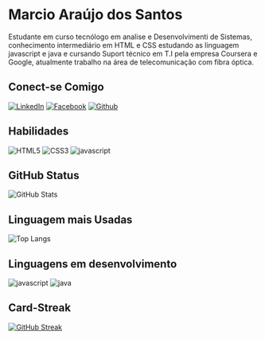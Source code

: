 # Marcio Araújo dos Santos
Estudante em curso tecnólogo em analise e Desenvolvimenti de Sistemas, conhecimento intermediário em HTML e CSS estudando as linguagem javascript e java e cursando Suport técnico em T.I pela empresa Coursera e Google, atualmente trabalho na área de telecomunicação com fibra óptica.
## Conect-se Comigo
[![LinkedIn](https://img.shields.io/badge/LinkedIn-000?style=for-the-badge&logo=linkedin&logoColor=0f76b3)](https://www.linkedin.com/in/márcio-araujo8252/)
[![Facebook](https://img.shields.io/badge/Facebook-000?style=for-the-badge&logo=facebook)](https://www.facebook.com/marcioaraujodo/)
[![Github](https://img.shields.io/badge/github-000?style=for-the-badge&logo=github)](https://www.github.com/marcioaraujosantos/)
## Habilidades
![HTML5](https://img.shields.io/badge/HTML5-000?style=for-the-badge&logo=html5)
![CSS3](https://img.shields.io/badge/CSS3-000?style=for-the-badge&logo=css3&logoColor=264CE4)
![javascript](https://img.shields.io/badge/javascript-000?style=for-the-badge&logo=javascript&logoColor)
## GitHub Status
![GitHub Stats](https://github-readme-stats.vercel.app/api?username=marcioaraujosantos&theme=transparent&bg_color=000&border_color=30A3DC&show_icons=true&icon_color=30A3DC&title_color=E94D5F&text_color=FFF)
## Linguagem mais Usadas
![Top Langs](https://github-readme-stats-git-masterrstaa-rickstaa.vercel.app/api/top-langs/?username=marcioaraujosantos&bg_color=000&border_color=30A3DC&title_color=E94D5F&text_color=FFF)
## Linguagens em desenvolvimento
![javascript](https://img.shields.io/badge/javascript-000?style=for-the-badge&logo=javascript&logoColor)
![java](https://img.shields.io/badge/java-000?style=for-the-badge&logo=java&logoColor)
## Card-Streak
[![GitHub Streak](https://streak-stats.demolab.com/?user=marcioaraujosantos&theme=bear&background=000&border=30A3DC&dates=FFF)](https://git.io/streak-stats)
